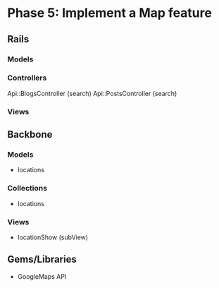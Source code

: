 # Phase 5: Implement a Map feature

## Rails
### Models

### Controllers
Api::BlogsController (search)
Api::PostsController (search)

### Views

## Backbone
### Models
* locations
### Collections
* locations
### Views
* locationShow (subView)
## Gems/Libraries

* GoogleMaps API
